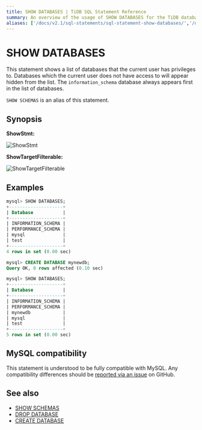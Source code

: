 ```yaml
---
title: SHOW DATABASES | TiDB SQL Statement Reference
summary: An overview of the usage of SHOW DATABASES for the TiDB database.
aliases: ['/docs/v2.1/sql-statements/sql-statement-show-databases/','/docs/v2.1/reference/sql/statements/show-databases/']
---
```


# SHOW DATABASES

This statement shows a list of databases that the current user has privileges to. Databases which the current user does not have access to will appear hidden from the list. The `information_schema` database always appears first in the list of databases.

`SHOW SCHEMAS` is an alias of this statement.

## Synopsis

**ShowStmt:**

![ShowStmt](https://download.pingcap.com/images/docs/sqlgram/ShowStmt.png)

**ShowTargetFilterable:**

![ShowTargetFilterable](https://download.pingcap.com/images/docs/sqlgram/ShowTargetFilterable.png)

## Examples

```sql
mysql> SHOW DATABASES;
+--------------------+
| Database           |
+--------------------+
| INFORMATION_SCHEMA |
| PERFORMANCE_SCHEMA |
| mysql              |
| test               |
+--------------------+
4 rows in set (0.00 sec)

mysql> CREATE DATABASE mynewdb;
Query OK, 0 rows affected (0.10 sec)

mysql> SHOW DATABASES;
+--------------------+
| Database           |
+--------------------+
| INFORMATION_SCHEMA |
| PERFORMANCE_SCHEMA |
| mynewdb            |
| mysql              |
| test               |
+--------------------+
5 rows in set (0.00 sec)
```

## MySQL compatibility

This statement is understood to be fully compatible with MySQL. Any compatibility differences should be [reported via an issue](https://github.com/pingcap/tidb/issues/new/choose) on GitHub.

## See also

* [SHOW SCHEMAS](/sql-statements/sql-statement-show-schemas.md)
* [DROP DATABASE](/sql-statements/sql-statement-drop-database.md)
* [CREATE DATABASE](/sql-statements/sql-statement-create-database.md)
